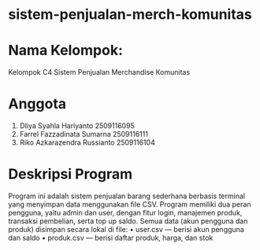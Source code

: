 # sistem-penjualan-merch-komunitas
# Nama Kelompok:
Kelompok C4 
Sistem Penjualan Merchandise Komunitas
# Anggota
1. Dliya Syahla Hariyanto 2509116095
2. Farrel Fazzadinata Sumarna 2509116111
3. Riko Azkarazendra Russianto 2509116104
   
# Deskripsi Program
Program ini adalah sistem penjualan barang sederhana berbasis terminal yang menyimpan data menggunakan file CSV.
Program memiliki dua peran pengguna, yaitu admin dan user, dengan fitur login, manajemen produk, transaksi pembelian, serta top up saldo.
Semua data (akun pengguna dan produk) disimpan secara lokal di file:
	•	user.csv — berisi akun pengguna dan saldo
	•	produk.csv — berisi daftar produk, harga, dan stok

  

